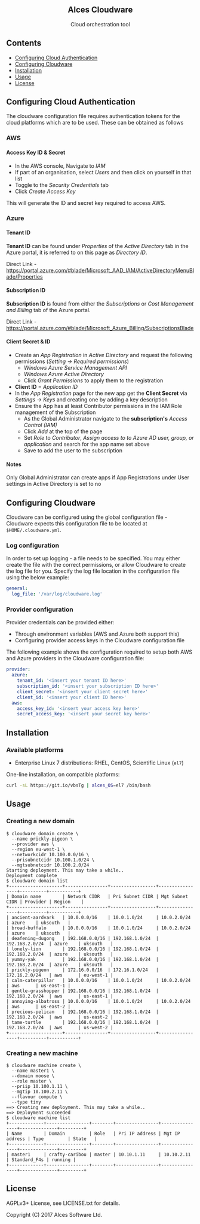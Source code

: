 <div align="center">
    <h2>Alces Cloudware</h2>
    <p align="center">
        <p>Cloud orchestration tool</p>
    </p>
</div>

## Contents
* [Configuring Cloud Authentication](#configuring-cloud-authentication)
* [Configuring Cloudware](#configuring-cloudware)
* [Installation](#installation)
* [Usage](#usage)
* [License](#license)

## Configuring Cloud Authentication

The cloudware configuration file requires authentication tokens for the cloud platforms which are to be used. These can be obtained as follows

### AWS

#### Access Key ID & Secret

- In the AWS console, Navigate to _IAM_
- If part of an organisation, select _Users_ and then click on yourself in that list
- Toggle to the _Security Credentials_ tab
- Click _Create Access Key_

This will generate the ID and secret key required to access AWS.

### Azure

#### Tenant ID

**Tenant ID** can be found under _Properties_ of the _Active Directory_ tab in the Azure portal, it is referred to on this page as _Directory ID_.

Direct Link - https://portal.azure.com/#blade/Microsoft_AAD_IAM/ActiveDirectoryMenuBlade/Properties

#### Subscription ID

**Subscription ID** is found from either the _Subscriptions_ or _Cost Management and Billing_ tab of the Azure portal.

Direct Link - https://portal.azure.com/#blade/Microsoft_Azure_Billing/SubscriptionsBlade

#### Client Secret & ID

* Create an _App Registration_ in _Active Directory_ and request the following permissions (_Setting → Required permissions_)
    * _Windows Azure Service Management API_
    * _Windows Azure Active Directory_
    * Click _Grant Permissions_ to apply them to the registration
* **Client ID** = _Application ID_
* In the _App Registration_ page for the new app get the **Client Secret** via _Settings → Keys_ and creating one by adding a key description
* Ensure the App has at least Contributor permissions in the IAM Role management of the Subscription
    * As the Global Administrator navigate to the **subscription's** _Access Control (IAM)_
    * Click _Add_ at the top of the page
    * Set _Role_ to _Contributor_, _Assign access to to Azure AD user, group, or application_ and search for the app name set above
    * Save to add the user to the subscription

#### Notes

Only Global Administrator can create apps if App Registrations under User settings in  Active Directory is set to no

## Configuring Cloudware

Cloudware can be configured using the global configuration file - Cloudware
expects this configuration file to be located at `$HOME/.cloudware.yml`.

### Log configuration

In order to set up logging - a file needs to be specified. You may either
create the file with the correct permissions, or allow Cloudware to create the
log file for you. Specify the log file location in the configuration file using
the below example:

```yaml
general:
  log_file: '/var/log/cloudware.log'
```

### Provider configuration

Provider credentials can be provided either:

* Through environment variables (AWS and Azure both support this)
* Configuring provider access keys in the Cloudware configuration file

The following example shows the configuration required to setup both AWS and
Azure providers in the Cloudware configuration file:

```yaml
provider:
  azure:
    tenant_id: '<insert your tenant ID here>'
    subscription_id: '<insert your subscription ID here>'
    client_secret: '<insert your client secret here>'
    client_id: '<insert your client ID here>'
  aws:
    access_key_id: '<insert your access key here>'
    secret_access_key: '<insert your secret key here>'
```

## Installation

### Available platforms

* Enterprise Linux 7 distributions: RHEL, CentOS, Scientific Linux (`el7`)

One-line installation, on compatible platforms:

```bash
curl -sL https://git.io/vbsTg | alces_OS=el7 /bin/bash
```

## Usage

### Creating a new domain

```
$ cloudware domain create \
  --name prickly-pigeon \
  --provider aws \
  --region eu-west-1 \
  --networkcidr 10.100.0.0/16 \
  --prisubnetcidr 10.100.1.0/24 \
  --mgtsubnetcidr 10.100.2.0/24
Starting deployment. This may take a while..
Deployment complete
$ cloudware domain list
+--------------------+----------------+-----------------+-----------------+----------+-----------+
| Domain name        | Network CIDR   | Pri Subnet CIDR | Mgt Subnet CIDR | Provider | Region    |
+--------------------+----------------+-----------------+-----------------+----------+-----------+
| ancient-aardvark   | 10.0.0.0/16    | 10.0.1.0/24     | 10.0.2.0/24     | azure    | uksouth   |
| broad-buffalo      | 10.0.0.0/16    | 10.0.1.0/24     | 10.0.2.0/24     | azure    | uksouth   |
| deafening-dugong   | 192.168.0.0/16 | 192.168.1.0/24  | 192.168.2.0/24  | azure    | uksouth   |
| lonely-lion        | 192.168.0.0/16 | 192.168.1.0/24  | 192.168.2.0/24  | azure    | uksouth   |
| yummy-yak          | 192.168.0.0/16 | 192.168.1.0/24  | 192.168.2.0/24  | azure    | uksouth   |
| prickly-pigeon     | 172.16.0.0/16  | 172.16.1.0/24   | 172.16.2.0/24   | aws      | eu-west-1 |
| calm-caterpillar   | 10.0.0.0/16    | 10.0.1.0/24     | 10.0.2.0/24     | aws      | us-east-1 |
| gentle-grasshopper | 192.168.0.0/16 | 192.168.1.0/24  | 192.168.2.0/24  | aws      | us-east-1 |
| annoying-albatross | 10.0.0.0/16    | 10.0.1.0/24     | 10.0.2.0/24     | aws      | us-east-2 |
| precious-pelican   | 192.168.0.0/16 | 192.168.1.0/24  | 192.168.2.0/24  | aws      | us-east-2 |
| tame-turtle        | 192.168.0.0/16 | 192.168.1.0/24  | 192.168.2.0/24  | aws      | us-west-2 |
+--------------------+----------------+-----------------+-----------------+----------+-----------+
```

### Creating a new machine

```
$ cloudware machine create \
  --name master1 \
  --domain moose \
  --role master \
  --priip 10.100.1.11 \
  --mgtip 10.100.2.11 \
  --flavour compute \
  --type tiny
==> Creating new deployment. This may take a while..
==> Deployment succeeded
$ cloudware machine list
+-------------+----------------+--------+----------------+----------------+--------------+---------+
| Name        | Domain         | Role   | Pri IP address | Mgt IP address | Type         | State   |
+-------------+----------------+--------+----------------+----------------+--------------+---------+
| master1     | crafty-caribou | master | 10.10.1.11     | 10.10.2.11     | Standard_F4s | running |
+-------------+----------------+--------+----------------+----------------+--------------+---------+
```

## License

AGPLv3+ License, see LICENSE.txt for details.

Copyright (C) 2017 Alces Software Ltd.
